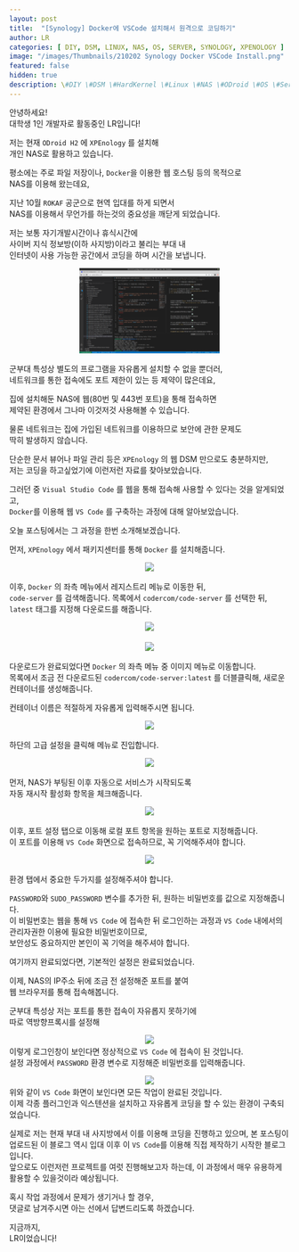 ```yaml
---
layout: post
title:  "[Synology] Docker에 VSCode 설치해서 원격으로 코딩하기"
author: LR
categories: [ DIY, DSM, LINUX, NAS, OS, SERVER, SYNOLOGY, XPENOLOGY ]
image: "/images/Thumbnails/210202 Synology Docker VSCode Install.png"
featured: false
hidden: true
description: \#DIY \#DSM \#HardKernel \#Linux \#NAS \#ODroid \#OS \#Server \#Synology \#XPEnology
---
```

안녕하세요!<br>
대학생 1인 개발자로 활동중인 LR입니다!

저는 현재 ```ODroid H2``` 에 ```XPEnology``` 를 설치해<br>
개인 NAS로 활용하고 있습니다.

평소에는 주로 파일 저장이나, ```Docker```을 이용한 웹 호스팅 등의 목적으로<br>
NAS를 이용해 왔는데요,

지난 10월 ```ROKAF``` 공군으로 현역 입대를 하게 되면서<br>
NAS를 이용해서 무언가를 하는것의 중요성을 깨닫게 되었습니다.

저는 보통 자기개발시간이나 휴식시간에<br>
사이버 지식 정보방(이하 사지방)이라고 불리는 부대 내<br>
인터넷이 사용 가능한 공간에서 코딩을 하며 시간을 보냅니다.

<center>
<img src="/images/PostImages/210202 Synology Docker VSCode Install/0_vscode_usage.png" style="width: 50%;">
</center>

군부대 특성상 별도의 프로그램을 자유롭게 설치할 수 없을 뿐더러,<br>
네트워크를 통한 접속에도 포트 제한이 있는 등 제약이 많은데요,

집에 설치해둔 NAS에 웹(80번 및 443번 포트)을 통해 접속하면<br>
제약된 환경에서 그나마 이것저것 사용해볼 수 있습니다.

물론 네트워크는 집에 가입된 네트워크를 이용하므로 보안에 관한 문제도<br>
딱히 발생하지 않습니다.

단순한 문서 뷰어나 파일 관리 등은 ```XPEnology``` 의 웹 DSM 만으로도 충분하지만,<br>
저는 코딩을 하고싶었기에 이런저런 자료를 찾아보았습니다.

그러던 중 ```Visual Studio Code``` 를 웹을 통해 접속해 사용할 수 있다는 것을 알게되었고,<br>
```Docker```를 이용해 웹 ```VS Code``` 를 구축하는 과정에 대해 알아보았습니다.

오늘 포스팅에서는 그 과정을 한번 소개해보겠습니다.

먼저, ```XPEnology``` 에서 패키지센터를 통해 ```Docker``` 를 설치해줍니다.

<center>
<img src="/images/PostImages/210202 Synology Docker VSCode Install/1_docker_main.png" style="width: 50%;">
</center>

이후, ```Docker``` 의 좌측 메뉴에서 레지스트리 메뉴로 이동한 뒤,<br>
```code-server``` 를 검색해줍니다.
목록에서 ```codercom/code-server``` 를 선택한 뒤,<br>
```latest``` 태그를 지정해 다운로드를 해줍니다.

<center>
<img src="/images/PostImages/210202 Synology Docker VSCode Install/2_docker_vscode_search.png" style="width: 50%;">
</center>

<br>

<center>
<img src="/images/PostImages/210202 Synology Docker VSCode Install/3_docker_vscode_tag.png" style="width: 50%;">
</center>

다운로드가 완료되었다면 ```Docker``` 의 좌측 메뉴 중 이미지 메뉴로 이동합니다.<br>
목록에서 조금 전 다운로드된 ```codercom/code-server:latest``` 를 더블클릭해, 새로운 컨테이너를 생성해줍니다.

컨테이너 이름은 적절하게 자유롭게 입력해주시면 됩니다.

<center>
<img src="/images/PostImages/210202 Synology Docker VSCode Install/4_docker_vscode_add_1.png" style="width: 50%;">
</center>

하단의 고급 설정을 클릭해 메뉴로 진입합니다.

<center>
<img src="/images/PostImages/210202 Synology Docker VSCode Install/5_docker_vscode_add_2.png" style="width: 50%;">
</center>

먼저, NAS가 부팅된 이후 자동으로 서비스가 시작되도록<br>
자동 재시작 활성화 항목을 체크해줍니다.

<center>
<img src="/images/PostImages/210202 Synology Docker VSCode Install/6_docker_vscode_add_3.png" style="width: 50%;">
</center>

이후, 포트 설정 탭으로 이동해 로컬 포트 항목을 원하는 포트로 지정해줍니다.<br>
이 포트를 이용해 ```VS Code``` 화면으로 접속하므로, 꼭 기억해주셔야 합니다.

<center>
<img src="/images/PostImages/210202 Synology Docker VSCode Install/7_docker_vscode_add_4.png" style="width: 50%;">
</center>

환경 탭에서 중요한 두가지를 설정해주셔야 합니다.

```PASSWORD```와 ```SUDO_PASSWORD``` 변수를 추가한 뒤, 원하는 비밀번호를 값으로 지정해줍니다.<br>
이 비밀번호는 웹을 통해 ```VS Code``` 에 접속한 뒤 로그인하는 과정과
```VS Code``` 내에서의 관리자권한 이용에 필요한 비밀번호이므로,<br>
보안성도 중요하지만 본인이 꼭 기억을 해주셔야 합니다.

여기까지 완료되었다면, 기본적인 설정은 완료되었습니다.

이제, NAS의 IP주소 뒤에 조금 전 설정해준 포트를 붙여<br>
웹 브라우저를 통해 접속해봅니다.

군부대 특성상 저는 포트를 통한 접속이 자유롭지 못하기에<br>
따로 역방향프록시를 설정해 

<center>
<img src="/images/PostImages/210202 Synology Docker VSCode Install/8_vscode_login.png" style="width: 50%;">
</center

이렇게 로그인창이 보인다면 정상적으로 ```VS Code``` 에 접속이 된 것입니다.<br>
설정 과정에서 ```PASSWORD``` 환경 변수로 지정해준 비밀번호를 입력해줍니다.

<center>
<img src="/images/PostImages/210202 Synology Docker VSCode Install/9_vscode_main.png" style="width: 50%;">
</center

위와 같이 ```VS Code``` 화면이 보인다면 모든 작업이 완료된 것입니다.<br>
이제 각종 플러그인과 익스텐션을 설치하고 자유롭게 코딩을 할 수 있는 환경이 구축되었습니다.

실제로 저는 현재 부대 내 사지방에서 이를 이용해 코딩을 진행하고 있으며, 본 포스팅이 업로드된 이 블로그 역시 입대 이후 이 ```VS Code```를 이용해 직접 제작하기 시작한 블로그입니다.<br>
앞으로도 이런저런 프로젝트를 여럿 진행해보고자 하는데, 이 과정에서 매우 유용하게 활용할 수 있을것이라 예상됩니다.

혹시 작업 과정에서 문제가 생기거나 할 경우,<br>
댓글로 남겨주시면 아는 선에서 답변드리도록 하겠습니다.

지금까지,<br>
LR이었습니다!